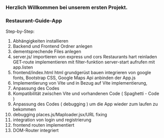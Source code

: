 ### Herzlich Willkommen bei unserem ersten Projekt. 
### Restaurant-Guide-App 
Step-by-Step:
1. Abhängigkeiten installieren 
2. Backend und Frontend Ordner anlegen 
3. dementsprechende Files anlegen 
4. server.js/ 
    importieren von express und cors 
    Restaurants hart reinladen
    GET-route implementieren mit filter-funktion
    server-start aufrufen mit app.listen 
5. frontend/index.html
    html grundgerüst bauen
    integrieren von google fonts, Bootstrap CSS, Google Maps Api
    anbinden der App.js
6. Implementierung von Vite und in Bezug auf Vite implementierung, 
7. Anpassung des Codes
8. Kompatibilität zwischen Vite und vorhandenen Code  ( Spaghetti - Code )
9. Anpassung des Codes ( debugging ) um die App wieder zum laufen zu bekommen
10. debugging places.js/Maploader.jsx/URL fixing
11. integration von login und registrierung
12. frontend routen implementiert
13. DOM-Router integriert